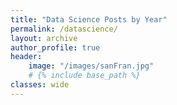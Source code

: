 ```yaml
---
title: "Data Science Posts by Year"
permalink: /datascience/
layout: archive
author_profile: true
header:
    image: "/images/sanFran.jpg"
    # {% include base_path %}
classes: wide
---
```

